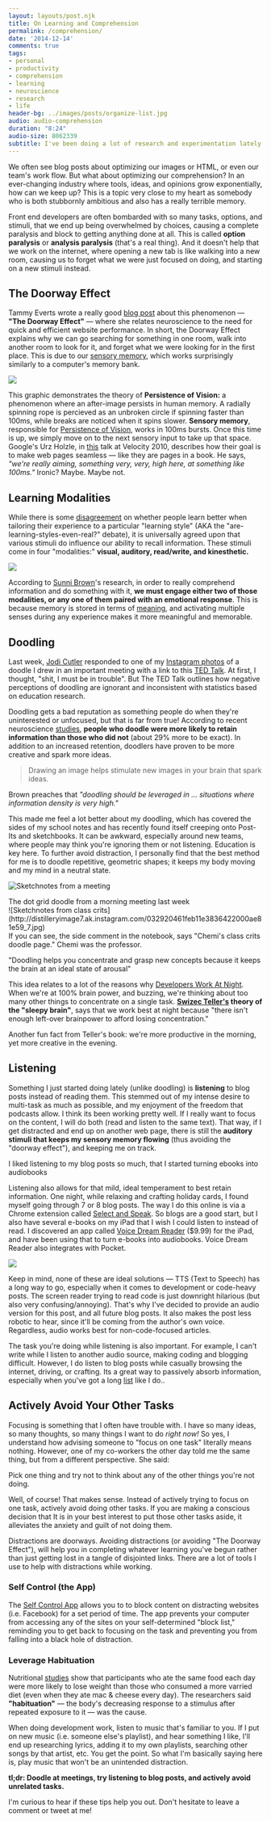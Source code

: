```yaml
---
layout: layouts/post.njk
title: On Learning and Comprehension
permalink: /comprehension/
date: '2014-12-14'
comments: true
tags:
- personal
- productivity
- comprehension
- learning
- neuroscience
- research
- life
header-bg: ../images/posts/organize-list.jpg
audio: audio-comprehension
duration: "8:24"
audio-size: 8062339
subtitle: I've been doing a lot of research and experimentation lately about how people learn. This post might give you some ideas to improve your own comprehension and think about your own learning style.
---
```


We often see blog posts about optimizing our images or HTML, or even our team's work flow. But what about optimizing our comprehension? In an ever-changing industry where tools, ideas, and opinions grow exponentially, how can we keep up? This is a topic very close to my heart as somebody who is both stubbornly ambitious and also has a really terrible memory.

Front end developers are often bombarded with so many tasks, options, and stimuli, that we end up being overwhelmed by choices, causing a complete paralysis and block to getting anything done at all. This is called **option paralysis** or **analysis paralysis** (that's a real thing). And it doesn't help that we work on the internet, where opening a new tab is like walking into a new room, causing us to forget what we were just focused on doing, and starting on a new stimuli instead.

## The Doorway Effect

Tammy Everts wrote a really good [blog post](http://www.webperformancetoday.com/2012/03/21/neuroscience-page-speed-web-performance/) about this phenomenon &mdash; **"The Doorway Effect"** &mdash; where she relates neuroscience to the need for quick and efficient website performance. In short, the Doorway Effect explains why we can go searching for something in one room, walk into another room to look for it, and forget what we were looking for in the first place. This is due to our [sensory memory](http://www.appsychology.com/Book/Cognition/Memory/memoryintro.htm), which works surprisingly similarly to a computer's memory bank.

![](../images/posts/learning-types0.svg)

This graphic demonstrates the theory of **Persistence of Vision:** a phenomenon where an after-image persists in human memory. A radially spinning rope is percieved as an unbroken circle if spinning faster than 100ms, while breaks are noticed when it spins slower. **Sensory memory**, responsible for [Persistence of Vision](http://link.springer.com/article/10.3758/BF03204258), works in 100ms bursts. Once this time is up, we simply move on to the next sensory input to take up that space. Google's Urz Holzle, in [this](https://www.youtube.com/watch?v=MStKwEff_kY) talk at Velocity 2010, describes how their goal is to make web pages seamless &mdash; like they are pages in a book. He says, *"we're really aiming, something very, very, high here, at something like 100ms."* Ironic? Maybe. Maybe not.

## Learning Modalities

While there is some [disagreement](http://elearninginfographics.com/the-myth-of-learning-styles-infographic/) on whether people learn better when tailoring their experience to a particular "learning style" (AKA the "are-learning-styles-even-real?" debate), it is universally agreed upon that various stimuli do influence our ability to recall information. These stimuli come in four "modalities:" **visual, auditory, read/write, and kinesthetic.**

![](../images/posts/learning-types.svg)

According to [Sunni Brown](http://sunnibrown.com/doodlerevolution/)'s research, in order to really comprehend information and do something with it, **we must engage either two of those modalities, or any one of them paired with an emotional response**. This is because memory is stored in terms of [meaning](http://www.readingrockets.org/article/do-visual-auditory-and-kinesthetic-learners-need-visual-auditory-and-kinesthetic-instruction), and activating multiple senses during any experience makes it more meaningful and memorable.

## Doodling

Last week, [Jodi Cutler](http://about.me/jodiiiii) responded to one of my [Instagram photos](http://instagram.com/p/wZJrdHyTlO/?modal=true) of a doodle I drew in an important meeting with a link to this [TED Talk](http://www.ted.com/talks/sunni_brown?language=en). At first, I thought, "shit, I must be in trouble". But The TED Talk outlines how negative perceptions of doodling are ignorant and inconsistent with statistics based on education research.

Doodling gets a bad reputation as something people do when they're uninterested or unfocused, but that is far from true! According to recent neuroscience [studies](http://www.wsj.com/articles/the-power-of-the-doodle-improve-your-focus-and-memory-1406675744), **people who doodle were more likely to retain information than those who did not** (about 29% more to be exact). In addition to an increased retention, doodlers have proven to be more creative and spark more ideas. <blockquote class="left">Drawing an image helps stimulate new images in your brain that spark ideas.</blockquote> Brown preaches that *"doodling should be leveraged in ... situations where information density is very high."*

This made me feel a lot better about my doodling, which has covered the sides of my school notes and has recently found itself creeping onto Post-Its and sketchbooks. It can be awkward, especially around new teams, where people may think you're ignoring them or not listening. Education is key here. To further avoid distraction, I personally find that the best method for me is to doodle repetitive, geometric shapes; it keeps my body moving and my mind in a neutral state.

![Sketchnotes from a meeting](http://photos-b.ak.instagram.com/hphotos-ak-xfa1/10843712_583681585111801_474148502_n.jpg)
<div class="caption">The dot grid doodle from a morning meeting last week</div>
![Sketchnotes from class crits](http://distilleryimage7.ak.instagram.com/032920461feb11e3836422000ae81e59_7.jpg)
<div class="caption">If you can see, the side comment in the notebook, says "Chemi's class crits doodle page." Chemi was the professor.</div>

<a class="quote twitter-share">"Doodling helps you concentrate and grasp new concepts because it keeps the brain at an ideal state of arousal"</a>

This idea relates to a lot of the reasons why [Developers Work At Night](http://swizec.com/blog/why-programmers-work-at-night/swizec/3198). When we're at 100% brain power, and buzzing, we're thinking about too many other things to concentrate on a single task. **[Swizec Teller's](http://nightowlsbook.com/) theory of the "sleepy brain"**, says that we work best at night because "there isn't enough left-over brainpower to afford losing concentration."

<aside>Another fun fact from Teller's book: we're more productive in the morning, yet more creative in the evening.</aside>

## Listening

Something I just started doing lately (unlike doodling) is **listening** to blog posts instead of reading them. This stemmed out of my intense desire to multi-task as much as possible, and my enjoyment of the freedom that podcasts allow. I think its been working pretty well. If I really want to focus on the content, I will do both (read and listen to the same text). That way, if I get distracted and end up on another web page, there is still the **auditory stimuli that keeps my sensory memory flowing** (thus avoiding the "doorway effect"), and keeping me on track.

<a class="quote twitter-share right">I liked listening to my blog posts so much, that I started turning ebooks into audiobooks</a>

Listening also allows for that mild, ideal temperament to best retain information. One night, while relaxing and crafting holiday cards, I found myself going through 7 or 8 blog posts. The way I do this online is via a Chrome extension called [Select and Speak](http://www.ispeech.org/#/home). So blogs are a good start, but I also have several e-books on my iPad that I wish I could listen to instead of read. I discovered an app called [Voice Dream Reader](http://www.voicedream.com/) ($9.99) for the iPad, and have been using that to turn e-books into audiobooks. Voice Dream Reader also integrates with Pocket.

![](../images/posts/learning-types2.svg)

Keep in mind, none of these are ideal solutions &mdash; TTS (Text to Speech) has a long way to go, especially when it comes to development or code-heavy posts. The screen reader trying to read code is just downright hilarious (but also very confusing/annoying). That's why I've decided to provide an audio version for this post, and all future blog posts. It also makes the post less robotic to hear, since it'll be coming from the author's own voice. Regardless, audio works best for non-code-focused articles.

The task you're doing while listening is also important. For example, I can't write while I listen to another audio source, making coding and blogging difficult. However, I do <a class="twitter-share">listen to blog posts while casually browsing the internet, driving, or crafting</a>. Its a great way to passively absorb information, especially when you've got a long [list](http://sharedli.st/ukravets) like I do..

## Actively Avoid Your Other Tasks

Focusing is something that I often have trouble with. I have so many ideas, so many thoughts, so many things I want to do *right now!* So yes, I understand how advising someone to "focus on one task" literally means nothing. However, one of my co-workers the other day told me the same thing, but from a different perspective. She said:

<a class="quote twitter-share">Pick one thing and try not to think about any of the other things you're not doing.</a>

Well, of course! That makes sense. Instead of actively trying to focus on one task, actively avoid doing other tasks. If you are making a conscious decision that It is in your best interest to put those other tasks aside, it alleviates the anxiety and guilt of not doing them.

<a class="twitter-share">Distractions are doorways.</a> Avoiding distractions (or avoiding "The Doorway Effect"), will help you in completing whatever learning you've begun rather than just getting lost in a tangle of disjointed links. There are a lot of tools I use to help with distractions while working.

### Self Control (the App)

The [Self Control App](http://selfcontrolapp.com/) allows you to to block content on distracting websites (i.e. Facebook) for a set period of time. The app prevents your computer from accessing any of the sites on your self-determined "block list," reminding you to get back to focusing on the task and preventing you from falling into a black hole of distraction.

### Leverage Habituation

Nutritional [studies](http://www.dailymail.co.uk/femail/article-2320971/Can-eating-foods-day-make-lose-weight-How-mono-lunchers-consume-fewer-calories-overall.html) show that participants who ate the same food each day were more likely to lose weight than those who consumed a more varried diet (even when they ate mac & cheese every day). The researchers said **"habituation"** &mdash; the body's decreasing response to a stimulus after repeated exposure to it &mdash; was the cause.

When doing development work, listen to music that's familiar to you. If I put on new music (i.e. someone else's playlist), and hear something I like, I'll end up researching lyrics, adding it to my own playlists, searching other songs by that artist, etc. You get the point. So what I'm basically saying here is, play music that won't be an unintended distraction.

**tl;dr: Doodle at meetings, try listening to blog posts, and actively avoid unrelated tasks.**

<aside>I'm curious to hear if these tips help you out. Don't hesitate to leave a comment or tweet at me!</aside>
